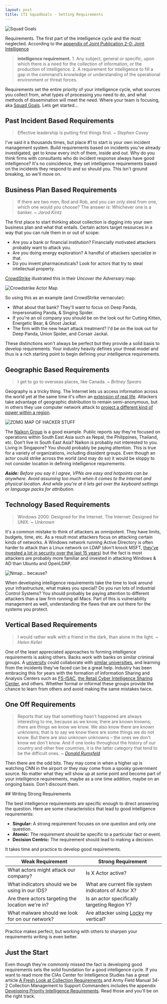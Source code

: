 ```yaml
---
layout: post
title: CTI SquadGoals - Setting Requirements
---
```


![Squad Goals](/public/squadgoals.png)

Requirements. The first part of the intelligence cycle and the most neglected. According to the [appendix of Joint Publication 2-0: Joint Intelligence](http://www.dtic.mil/doctrine/new_pubs/jp2_0.pdf)

> <i class="fa fa-quote-left fa-3x pull-left"></i>__intelligence requirement.__ 1. Any subject, general or specific, upon which there is a need
for the collection of information, or the production of intelligence. 2. A requirement for
intelligence to fill a gap in the command’s knowledge or understanding of the
operational environment or threat forces.

Requirements set the entire priority of your intelligence cycle, what sources you collect from, what types of processing you need to do, and what methods of dissemination will meet the need. Where your team is focusing, aka [Squad Goals](http://www.urbandictionary.com/define.php?term=Squad+Goal). Lets get started...

## <i class="fa fa-bullseye"></i> Past Incident Based Requirements

> <i class="fa fa-quote-left fa-3x pull-left"></i> Effective leadership is putting first things first. ~ _Stephen Covey_

I've said it a thousands times, but place #1 to start is your own incident management system. Build requirements based on incidents you've already investigated, get to know every inch of them, inside and out. Why do you think firms with consultants who do incident response always have good intelligence? It's no coincidence, they set intelligence requirements based on the incidents they respond to and so should you. This isn't ground breaking, so we'll move on.

## <i class="fa fa-file-text"></i> Business Plan Based Requirements

> <i class="fa fa-quote-left fa-3x pull-left"></i> If there are two men, Rod and Rob, and you can only steal from one, which one would you choose? The answer is: Whichever one is a banker. ~ _Jarod Kintz_

The first place to start thinking about collection is digging into your own business plan and what that entails. Certain actors target resources in a way that you can rule them in or out of scope:

- Are you a bank or financial institution? Financially motivated attackers probably want to attack you.
- Are you doing energy exploration? A handful of attackers specialize in that.
- Do you invent pharmaceuticals? Look for actors that try to steal intellectual property.

[CrowdStrike](http://www.crowdstrike.com/) illustrated this in their _Uncover the Adversary_ map:

![Crowdstrike Actor Map](/public/crowdstrike-map.png)

So using this as an example (and CrowdStrike vernacular):

- What about that bank? They'll want to focus on Deep Panda, Impersonating Panda, & Singing Spider.
- If you're an oil company you should be on the look out for Cutting Kitten, Energetic Bear, & Ghost Jackal.
- The firm with the new heart attack treatment? I'd be on the look out for Deep Panda, Union Spider, and Corsair Jackal.

These distinctions won't always be perfect but they provide a solid basis to develop requirements. Your industry heavily defines your threat model and thus is a rich starting point to begin defining your intelligence requirements.

## <i class="fa fa-globe"></i> Geographic Based Requirements

> <i class="fa fa-quote-left fa-3x pull-left"></i> I get to go to overseas places, like Canada. ~ _Britney Spears_

Geography is a tricky thing. The Internet lets us access information across the world yet at the same time it's often an [extension of real life](http://www.pokemon.com/us/pokemon-video-games/pokemon-go/). Attackers take advantage of geographic distribution to remain semi-anonymous, but in others they use computer network attack to [project a different kind of power within a region](http://motherboard.vice.com/read/inside-the-unending-cyber-siege-of-hong-kong).

![ZOMG MAP OF HACKER STUFF](/public/uplink-server-map.jpg)

The [Naikon Group](https://www.threatconnect.com/camerashy/) is a good example. Public reports say they're focused on operations within South East Asia such as Nepal, the Philippines, Thailand, etc. Don't live in South East Asia? Naikon is probably not interested to you. Living in Singapore? You should probably be paying attention. This is true for a variety of organizations, including dissident groups. Even though an actor could strike across the world (and may do so) it would be sloppy to not consider location in defining intelligence requirements.

_**Aside:** Before you say it I agree, VPNs are easy and hotpoints can be anywhere. Avoid assuming too much when it comes to the Internet and physical location. And while you're at it lets get over the keyboard settings or language packs for attribution._

## <i class="fa fa-laptop"></i> Technology Based Requirements

> <i class="fa fa-quote-left fa-3x pull-left"></i> Windows 2000: Designed for the Internet. The Internet: Designed for UNIX. ~ _Unknown_

It's a common mistake to think of attackers as omnipotent. They have limits, budgets, time, etc. As a result most attackers focus on attacking certain kinds of networks. A Windows network running Active Directory is often harder to attack than a Linux network on LDAP (don't knock MSFT, [they've invested a lot in security over the last 15 years](http://news.microsoft.com/stories/cybercrime/index.html)) but the fact is most attackers are probably more familiar and invested in attacking Windows & AD than Ubuntu and OpenLDAP.

![Nmap... because?](/public/nmap.jpg)

When developing intelligence requirements take the time to look around your infrastructure, what makes you special? Do you run lots of Industrial Control Systems? You should probably be paying attention to different attackers than a law firm running all Macs. Part of this is vulnerability management as well, understanding the flaws that are out there for the systems you protect.

## <i class="fa fa-users"></i> Vertical Based Requirements

> <i class="fa fa-quote-left fa-3x pull-left"></i> I would rather walk with a friend in the dark, than alone in the light. ~ _Helen Keller_

One of the least appreciated approaches to forming intelligence requirements is asking others. Backs work with banks on similar criminal groups. A [university](http://www.wsj.com/articles/penn-states-engineering-school-computers-hacked-1431804110) could collaborate with [similar universities](http://www.thedailybeast.com/articles/2015/08/21/chinese-hackers-target-u-s-university-with-government-ties.html), and learning from the incidents they've faced can be a great help. Industry has been embracing this for years with the formation of Information Sharing and Analysis Centers such as [FS-ISAC](https://www.fsisac.com/), [the Retail Cyber Intelligence Sharing Center](https://r-cisc.org/), and others. Whether formal or informal these groups provide the chance to learn from others and avoid making the same mistakes twice.

## <i class="fa fa-check"></i> One Off Requirements

> <i class="fa fa-quote-left fa-3x pull-left"></i> Reports that say that something hasn't happened are always interesting to me, because as we know, there are known knowns; there are things we know we know. We also know there are known unknowns; that is to say we know there are some things we do not know. But there are also unknown unknowns – the ones we don't know we don't know. And if one looks throughout the history of our country and other free countries, it is the latter category that tend to be the difficult ones. ~ [_Donald Rumsfeld_](https://en.wikipedia.org/wiki/There_are_known_knowns)

Then there are the odd bits. They may come in when a higher up is watching CNN in the airport or they may come from a spooky government source. No matter what they will show up at some point and become part of your intelligence requirements, maybe as a one time addition, maybe on an ongoing basis. Don't discount them.

##<i class="fa fa-pencil-square-o"></i> Writing Strong Requirements

The best intelligence requirements are specific enough to direct answering the question. Here are some characteristics that lead to good intelligence requirements:

- __Singular:__ A strong requirement focuses on one question and only one question.
- __Atomic:__ The requirement should be specific to a particular fact or event.
- __Decision Centric:__ The requirement should lead to making a decision.

It takes time and practice to develop good requirements.

| <i class="fa fa-minus-square"></i> Weak Requirement | <i class="fa fa-plus-square"></i> Strong Requirement |
| ---------------- | ------------------ |
| What actors might attack our company? | Is X Actor active? |
| What indicators should we be using in our IDS? | What are current file system indicators of Actor X? |
| Are there actors targeting the location we're in? | Is an actor specifically targeting Region Y? |
| What malware should we look for on our network? | Are attacker using [Locky](https://blogs.technet.microsoft.com/mmpc/2016/02/24/locky-malware-lucky-to-avoid-it/) my vertical? |

Practice makes perfect, but working with others to sharpen your requirements writing is even better.

## Just the Start

Even though they're commonly missed the fact is developing good requirements sets the solid foundation for a good intelligence cycle. If you want to read more the CIAs Center for Intelligence Studies has a great article [A Fresh Look at Collection Requirements](https://www.cia.gov/library/center-for-the-study-of-intelligence/kent-csi/vol4no4/html/v04i4a03p_0001.htm) and
Army Field Manual 34-2 Collection Management to Support Commanders includes the appendix [Developing Priority Intelligence Requirements](http://fas.org/irp/doddir/army/fm34-2/Appd.htm). Read those and you'll be on the right track.
